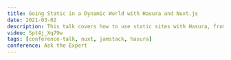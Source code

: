 ```yaml
---
title: Going Static in a Dynamic World with Hasura and Nuxt.js
date: 2021-03-02
description: This talk covers how to use static sites with Hasura, from setting up your endpoint, adding the query to Nuxt.js to display your data with Apollo and GraphQL, how to setup a hook so that it triggers a deploy of your site on content change as static sites need to be redeployed on content change.
video: Spt4j_Xq79w
tags: [conference-talk, nuxt, jamstack, hasura]
conference: Ask the Expert
---
```


